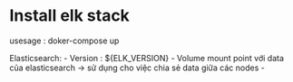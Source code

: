 # Install elk stack


usesage : doker-compose up 

Elasticsearch:
    - Version : ${ELK_VERSION}
    - Volume mount point với data của elasticsearch -> sử dụng cho việc chia sẻ data giữa các nodes
    - 